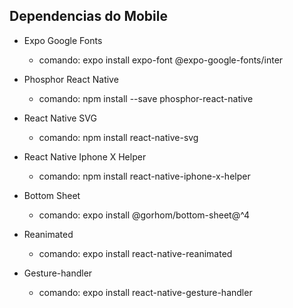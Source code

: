 ## Dependencias do Mobile

- Expo Google Fonts

  - comando:
    expo install expo-font @expo-google-fonts/inter

- Phosphor React Native

  - comando:
    npm install --save phosphor-react-native

- React Native SVG

  - comando:
    npm install react-native-svg

- React Native Iphone X Helper

  - comando:
    npm install react-native-iphone-x-helper

- Bottom Sheet

  - comando:
    expo install @gorhom/bottom-sheet@^4

- Reanimated

  - comando:
    expo install react-native-reanimated

- Gesture-handler
  - comando:
    expo install react-native-gesture-handler
